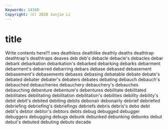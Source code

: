 ```yaml
---
Keywords: 14180
Copyright: (C) 2020 Junjie Li
---
```


# title

Write contents here!!!
ows 
deathless 
deathlike 
deathly 
deaths 
deathtrap 
deathtrap's 
deathtraps 
deaves
deb 
deb's 
debacle 
debacle's 
debacles 
debar 
debark 
debarkation 
debarkation's 
debarked
debarking 
debarks 
debarment 
debarment's 
debarred 
debarring 
debars 
debase 
debased 
debasement
debasement's 
debasements 
debases 
debasing 
debatable 
debate 
debate's 
debated 
debater 
debater's
debaters 
debates 
debating 
debauch 
debauch's 
debauched 
debaucheries 
debauchery 
debauchery's 
debauches
debauching 
debenture 
debenture's 
debentures 
debilitate 
debilitated 
debilitates 
debilitating 
debilitation 
debilitation's
debilities 
debility 
debility's 
debit 
debit's 
debited 
debiting 
debits 
debonair 
debonairly
debrief 
debriefed 
debriefing 
debriefing's 
debriefings 
debriefs 
debris 
debris's 
debs 
debt
debt's 
debtor 
debtor's 
debtors 
debts 
debug 
debugged 
debugger 
debuggers 
debugging
debugs 
debunk 
debunked 
debunking 
debunks 
debut 
debut's 
debuted 
debuting 
debuts
decade 
